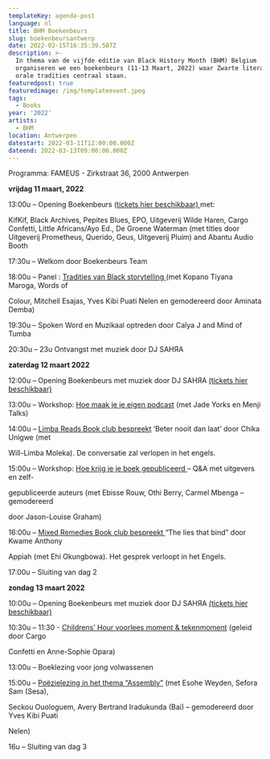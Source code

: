```yaml
---
templateKey: agenda-post
language: nl
title: BHM Boekenbeurs
slug: boekenbeursantwerp
date: 2022-02-15T16:35:39.507Z
description: >-
  In thema van de vijfde editie van Black History Month (BHM) Belgium
  organiseren we een boekenbeurs (11-13 Maart, 2022) waar Zwarte literatuur en
  orale tradities centraal staan.
featuredpost: true
featuredimage: /img/templateevent.jpeg
tags:
  - Books
year: '2022'
artists:
  - BHM
location: Antwerpen
datestart: 2022-03-11T12:00:00.000Z
dateend: 2022-03-13T09:00:00.000Z
---
```

Programma: FAMEUS - Zirkstraat 36, 2000 Antwerpen

**vrijdag 11 maart, 2022**

13:00u – Opening Boekenbeurs ([tickets hier beschikbaar) ](https://www.eventbrite.be/e/264488250477)met:

KifKif, Black Archives, Pepites Blues, EPO, Uitgeverij Wilde Haren, Cargo Confetti, Little Africans/Ayo Ed., De Groene Waterman (met titles door Uitgeverij Prometheus, Querido, Geus, Uitgeverij Pluim)  and Abantu Audio Booth 

17:30u – Welkom door Boekenbeurs Team

18:00u – Panel : [Tradities van Black storytelling ](https://www.eventbrite.be/e/262149615557)(met Kopano Tiyana Maroga, Words of 

 Colour, Mitchell Esajas, Yves Kibi Puati Nelen en gemodereerd door Aminata  Demba)

19:30u – Spoken Word en Muzikaal optreden door Calya J and Mind of Tumba

20:30u – 23u Ontvangst met muziek door DJ SAHЯA

**zaterdag 12 maart 2022**

12:00u – Opening Boekenbeurs met muziek door DJ SAHЯA [(tickets hier beschikbaar)](https://www.eventbrite.be/e/264488250477)

13:00u – Workshop: [Hoe maak je je eigen podcast](https://www.eventbrite.be/e/264535441627) (met Jade Yorks en Menji Talks)

14:00u – [Limba Reads Book club bespreekt](https://www.eventbrite.be/e/267063071837) ‘Beter nooit dan laat’ door Chika Unigwe (met 

  Will-Limba Moleka). De conversatie zal verlopen in het engels.

15:00u – Workshop: [Hoe krijg je je boek gepubliceerd ](https://www.eventbrite.be/e/264565902737)– Q&A met uitgevers en zelf-

gepubliceerde auteurs (met Ebisse Rouw, Othi Berry, Carmel Mbenga – gemodereerd 

door Jason-Louise Graham)

16:00u – [Mixed Remedies Book club bespreekt ](https://www.eventbrite.be/e/267091115717)“The lies that bind” door Kwame Anthony 

  Appiah  (met Ehi Okungbowa). Het gesprek verloopt in het Engels.

17:00u – Sluiting van dag 2

**zondag 13 maart 2022**

10:00u – Opening Boekenbeurs met muziek door DJ SAHЯA [(tickets hier beschikbaar)](https://www.eventbrite.be/e/264488250477)

10:30u – 11:30 - [Childrens’ Hour voorlees moment & tekenmoment](https://www.eventbrite.be/e/264589102127) (geleid door Cargo 

Confetti en Anne-Sophie Opara)

13:00u – Boeklezing voor jong volwassenen

15:00u – [Poëzielezing in het thema “Assembly”](https://www.eventbrite.be/e/267101356347) (met Esohe Weyden, Sefora Sam (Sesa), 

Seckou Ouologuem, Avery Bertrand Iradukunda (Bai) – gemodereerd door Yves Kibi Puati 

Nelen)

16u – Sluiting van dag 3
